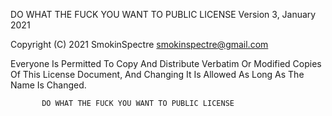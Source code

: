DO WHAT THE FUCK YOU WANT TO PUBLIC LICENSE
                   Version 3, January 2021
 
Copyright (C) 2021 SmokinSpectre <smokinspectre@gmail.com>

Everyone Is Permitted To Copy And Distribute Verbatim Or Modified Copies Of This License Document, And Changing It Is Allowed As Long As The Name Is Changed.
 
           DO WHAT THE FUCK YOU WANT TO PUBLIC LICENSE
